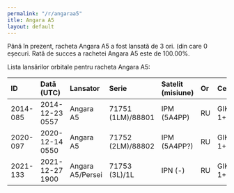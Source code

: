 ```yaml
---
permalink: "/r/angaraa5"
itle: Angara A5
layout: default
---
```


Până în prezent, racheta Angara A5 a fost lansată de 3 ori.
(din care 0 eșecuri.
Rată de succes a rachetei Angara A5 este de 100.00%.

Lista lansărilor orbitale pentru racheta Angara A5:


| ID       | Dată (UTC)      | Lansator         | Serie             | Satelit (misiune)   | Or   | Centru       | R   |
|:---------|:----------------|:-----------------|:------------------|:--------------------|:-----|:-------------|:----|
| 2014-085 | 2014-12-23 0557 | Angara A5        | 71751 (1LM)/88801 | IPM (5A4PP)         | RU   | GIK-1+LC35/1 | S   |
| 2020-097 | 2020-12-14 0550 | Angara A5        | 71752 (2LM)/88802 | IPM (5A4PP?)        | RU   | GIK-1+LC35/1 | S   |
| 2021-133 | 2021-12-27 1900 | Angara A5/Persei | 71753 (3L)/1L     | IPN (-)             | RU   | GIK-1+LC35/1 | S   |

